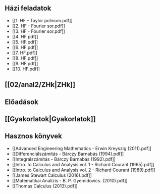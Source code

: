 ## Házi feladatok
- [[1. HF - Taylor polinom.pdf]]
- [[2. HF - Fourier sor.pdf]]
- [[3. HF - Fourier sor.pdf]]
- [[4. HF.pdf]]
- [[5. HF.pdf]]
- [[6. HF.pdf]]
- [[7. HF.pdf]]
- [[8. HF.pdf]]
- [[9. HF.pdf]]
- [[10. HF.pdf]]
## [[02/anal2/ZHk|ZHk]]
## Előadások
## [[Gyakorlatok|Gyakorlatok]]
## Hasznos könyvek
- [[Advanced Engineering Mathematics - Erwin Kreyszig (2011).pdf]]
- [[Differenciálszámítás - Bárczy Barnabás (1994).pdf]]
- [[Integrálszámítás - Bárczy Barnabás (1992).pdf]]
- [[Intro. to Calculus and Analysis vol. 1 - Richard Courant (1965).pdf]]
- [[Intro. to Calculus and Analysis vol. 2 - Richard Courant (1989).pdf]]
- [[James Stewart Calculus (2016).pdf]]
- [[Matematikai Analízis - B. P. Gyemidovics. (2010).pdf]]
- [[Thomas Calculus (2013).pdf]]